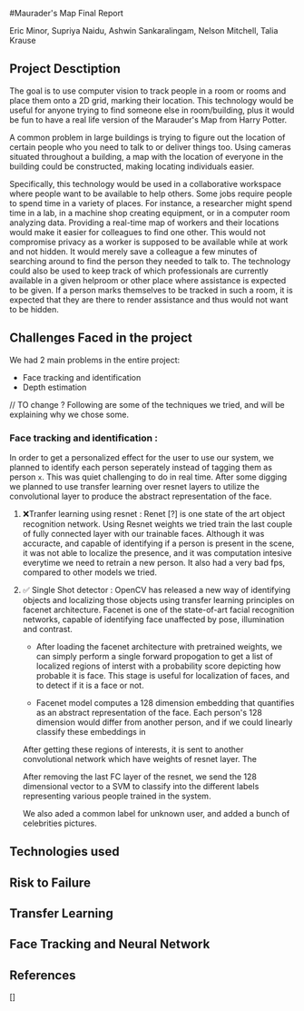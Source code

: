 #Maurader's Map Final Report 

Eric Minor, Supriya Naidu, Ashwin Sankaralingam, Nelson Mitchell, Talia Krause

## Project Desctiption

The goal is to use computer vision to track people in a room or rooms and place them onto a 2D grid, marking their location. This technology would be useful for anyone trying to find someone else in room/building, plus it would be fun to have a real life version of the Marauder's Map from Harry Potter.

A common problem in large buildings is trying to figure out the location of certain people who you need to talk to or deliver things too. Using cameras situated throughout a building, a map with the location of everyone in the building could be constructed, making locating individuals easier.

Specifically, this technology would be used in a collaborative workspace where people want to be available to help others. Some jobs require people to spend time in a variety of places. For instance, a researcher might spend time in a lab, in a machine shop creating equipment, or in a computer room analyzing data. Providing a real-time map of workers and their locations would make it easier for colleagues to find one other. This would not compromise privacy as a worker is supposed to be available while at work and not hidden. It would merely save a colleague a few minutes of searching around to find the person they needed to talk to. The technology could also be used to keep track of which professionals are currently available in a given helproom or other place where assistance is expected to be given. If a person marks themselves to be tracked in such a room, it is expected that they are there to render assistance and thus would not want to be hidden.


## Challenges Faced in the project
We had 2 main problems in the entire project: 

* Face tracking and identification
* Depth estimation

// TO change ? Following are some of the techniques we tried, and will be explaining why we chose some. 

### Face tracking and identification : 

In order to get a personalized effect for the user to use our system, we planned to identify each person seperately instead of tagging them as person `x`. This was quiet challenging to do in real time. After some digging we planned to use transfer learning over resnet layers to utilize the convolutional layer to produce the abstract representation of the face.

1)  ❌Tranfer learning using resnet :  Renet [?] is one state of the art object recognition network. Using Resnet weights we tried train the last couple of fully connected layer with our trainable faces. Although it was accuracte, and capable of identifying if a person is present in the scene, it was not able to localize the presence, and it was computation intesive everytime we need to retrain a new person. It also had a very bad fps, compared to other models we tried. 

2)  ✅ Single Shot detector : OpenCV has released a new way of identifying objects and localizing those objects using transfer learning principles on facenet architecture. Facenet is one of the state-of-art facial recognition networks, capable of identifying face unaffected by pose, illumination and contrast.

    * After loading the facenet architecture with pretrained weights, we can simply perform a single forward propogation to get a list of localized regions of interst with a probability score depicting how probable it is face. This stage is useful for localization of faces, and to detect if it is a face or not. 

    * Facenet model computes a 128 dimension embedding that quantifies as an abstract representation of the face. Each person's 128 dimension would differ from another person, and if we could linearly classify these embeddings in


    After getting these regions of interests, it is sent to another convolutional network which have weights of resnet layer. The 
    
    After removing the last FC layer of the resnet, we send the 128 dimensional vector to a SVM to classify into the different labels representing various people trained in the system.

    We also aded a common label for unknown user, and added a bunch of celebrities pictures.

## Technologies used


## Risk to Failure


## Transfer Learning


## Face Tracking and Neural Network


## References
[]